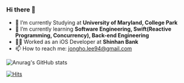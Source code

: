 ### Hi there 👋

- 🔭 I’m currently Studying at **University of Maryland, College Park**
- 🌱 I’m currently learning **Software Engineering, Swift(Reactive Programming, Concurrency), Back-end Engineering**
- 🧑‍💻 Worked as an iOS Developer at **Shinhan Bank**
- 📫 How to reach me: jongho.lee94@gmail.com

![Anurag's GitHub stats](https://github-readme-stats.vercel.app/api?username=bazinga94&show_icons=true&theme=vue&count_private=true)

[![Hits](https://hits.seeyoufarm.com/api/count/incr/badge.svg?url=https%3A%2F%2Fgithub.com%2Fbazinga94&count_bg=%2379C83D&title_bg=%23555555&icon=&icon_color=%23E7E7E7&title=hits&edge_flat=false)](https://hits.seeyoufarm.com)
<!--
**bazinga94/bazinga94** is a ✨ _special_ ✨ repository because its `README.md` (this file) appears on your GitHub profile.

Here are some ideas to get you started:

- 🔭 I’m currently working on ...
- 🌱 I’m currently learning ...
- 👯 I’m looking to collaborate on ...
- 🤔 I’m looking for help with ...
- 💬 Ask me about ...
- 📫 How to reach me: ...
- 😄 Pronouns: ...
- ⚡ Fun fact: ...
-->
